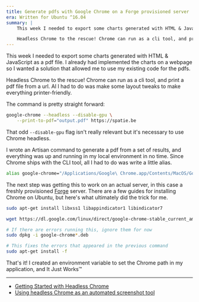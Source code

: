 ```yaml
---
title: Generate pdfs with Google Chrome on a Forge provisioned server
era: Written for Ubuntu ^16.04
summary: |
    This week I needed to export some charts generated with HTML & JavaScript as a pdf file. I already had implemented the charts on a webpage so I wanted a solution that allowed me to use my existing code for the pdfs.

    Headless Chrome to the rescue! Chrome can run as a cli tool, and print a pdf file from a url. Al I had to do was make some layout tweaks to make everything printer-friendly.
---
```

This week I needed to export some charts generated with HTML & JavaScript as a pdf file. I already had implemented the charts on a webpage so I wanted a solution that allowed me to use my existing code for the pdfs.

Headless Chrome to the rescue! Chrome can run as a cli tool, and print a pdf file from a url. Al I had to do was make some layout tweaks to make everything printer-friendly.

The command is pretty straight forward:

```bash
google-chrome --headless --disable-gpu \
    --print-to-pdf="output.pdf" https://spatie.be
```

That odd `--disable-gpu` flag isn't really relevant but it's necessary to use Chrome headless.

I wrote an Artisan command to generate a pdf from a set of results, and everything was up and running in my local environment in no time. Since Chrome ships with the CLI tool, all I had to do was write a little alias.

```bash
alias google-chrome="/Applications/Google\ Chrome.app/Contents/MacOS/Google\ Chrome"
```

The next step was getting this to work on an actual server, in this case a freshly provisioned [Forge](https://forge.laravel.com) server. There are a few guides for installing Chrome on Ubuntu, but here's what ultimately did the trick for me.

```bash
sudo apt-get install libxss1 libappindicator1 libindicator7

wget https://dl.google.com/linux/direct/google-chrome-stable_current_amd64.deb

# If there are errors running this, ignore them for now
sudo dpkg -i google-chrome*.deb

# This fixes the errors that appeared in the previous command
sudo apt-get install -f
```

That's it! I created an environment variable to set the Chrome path in my application, and It Just Works™

---

- [Getting Started with Headless Chrome](https://developers.google.com/web/updates/2017/04/headless-chrome)
- [Using headless Chrome as an automated screenshot tool](https://medium.com/@dschnr/using-headless-chrome-as-an-automated-screenshot-tool-4b07dffba79a)
